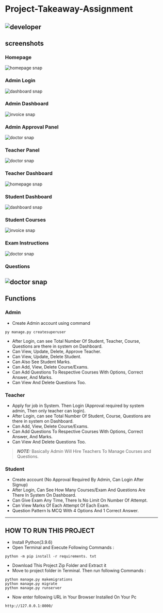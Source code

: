 # Project-Takeaway-Assignment
![developer](https://img.shields.io/badge/Developed%20By%20%3A-Rishabh%20Raj-red)
---
## screenshots
### Homepage
![homepage snap](https://github.com/Rishabh2257/Project-Takeaway-Assignment/blob/main/static/screenshots/1.JPG)
### Admin Login
![dashboard snap](https://github.com/Rishabh2257/Project-Takeaway-Assignment/blob/main/static/screenshots/2.JPG)
### Admin Dashboard
![invoice snap](https://github.com/Rishabh2257/Project-Takeaway-Assignment/blob/main/static/screenshots/4.JPG)
### Admin Approval Panel
![doctor snap](https://github.com/Rishabh2257/Project-Takeaway-Assignment/blob/main/static/screenshots/5.JPG)
### Teacher Panel
![doctor snap](https://github.com/Rishabh2257/Project-Takeaway-Assignment/blob/main/static/screenshots/3.JPG)
### Teacher Dashboard
![homepage snap](https://github.com/Rishabh2257/Project-Takeaway-Assignment/blob/main/static/screenshots/10.JPG)
### Student Dashboard
![dashboard snap](https://github.com/Rishabh2257/Project-Takeaway-Assignment/blob/main/static/screenshots/11.JPG)
### Student Courses
![invoice snap](https://github.com/Rishabh2257/Project-Takeaway-Assignment/blob/main/static/screenshots/12.JPG)
### Exam Instructions
![doctor snap](https://github.com/Rishabh2257/Project-Takeaway-Assignment/blob/main/static/screenshots/14.JPG)
### Questions
![doctor snap](https://github.com/Rishabh2257/Project-Takeaway-Assignment/blob/main/static/screenshots/13.JPG)
---
## Functions
### Admin
- Create Admin account using command
```
py manage.py createsuperuser
```
- After Login, can see Total Number Of Student, Teacher, Course, Questions are there in system on Dashboard.
- Can View, Update, Delete, Approve Teacher.
- Can View, Update, Delete Student.
- Can Also See Student Marks.
- Can Add, View, Delete Course/Exams.
- Can Add Questions To Respective Courses With Options, Correct Answer, And Marks.
- Can View And Delete Questions Too.

### Teacher
- Apply for job in System. Then Login (Approval required by system admin, Then only teacher can login).
- After Login, can see Total Number Of Student, Course, Questions are there in system on Dashboard.
- Can Add, View, Delete Course/Exams.
- Can Add Questions To Respective Courses With Options, Correct Answer, And Marks.
- Can View And Delete Questions Too.
> **_NOTE:_**  Basically Admin Will Hire Teachers To Manage Courses and Questions.

### Student
- Create account (No Approval Required By Admin, Can Login After Signup)
- After Login, Can See How Many Courses/Exam And Questions Are There In System On Dashboard.
- Can Give Exam Any Time, There Is No Limit On Number Of Attempt.
- Can View Marks Of Each Attempt Of Each Exam.
- Question Pattern Is MCQ With 4 Options And 1 Correct Answer.
---

## HOW TO RUN THIS PROJECT
- Install Python(3.9.6) 
- Open Terminal and Execute Following Commands :
```
python -m pip install -r requirements. txt
```
- Download This Project Zip Folder and Extract it
- Move to project folder in Terminal. Then run following Commands :
```
python manage.py makemigrations
python manage.py migrate
python manage.py runserver
```
- Now enter following URL in Your Browser Installed On Your Pc
```
http://127.0.0.1:8000/
```
```

